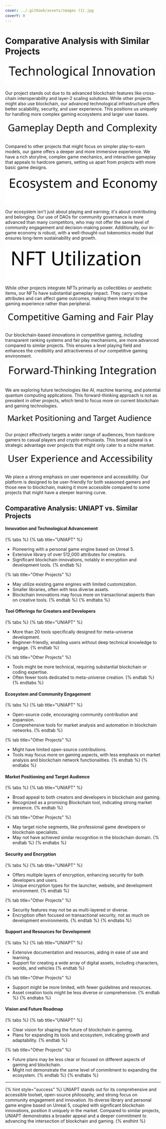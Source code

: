 ```yaml
---
cover: ../.gitbook/assets/images (1).jpg
coverY: 0
---
```


# Comparative Analysis with Similar Projects



<img src="../.gitbook/assets/file.excalidraw (6).svg" alt="" class="gitbook-drawing">

Our project stands out due to its advanced blockchain features like cross-chain interoperability and layer-2 scaling solutions. While other projects might also use blockchain, our advanced technological infrastructure offers better scalability, security, and user experience. This positions us uniquely for handling more complex gaming ecosystems and larger user bases.





<img src="../.gitbook/assets/file.excalidraw (7).svg" alt="" class="gitbook-drawing">

Compared to other projects that might focus on simpler play-to-earn models, our game offers a deeper and more immersive experience. We have a rich storyline, complex game mechanics, and interactive gameplay that appeals to hardcore gamers, setting us apart from projects with more basic game designs.





<img src="../.gitbook/assets/file.excalidraw (8).svg" alt="" class="gitbook-drawing">

Our ecosystem isn't just about playing and earning; it's about contributing and belonging. Our use of DAOs for community governance is more advanced than many competitors, who may not offer the same level of community engagement and decision-making power. Additionally, our in-game economy is robust, with a well-thought-out tokenomics model that ensures long-term sustainability and growth.





<img src="../.gitbook/assets/file.excalidraw (9).svg" alt="" class="gitbook-drawing">

While other projects integrate NFTs primarily as collectibles or aesthetic items, our NFTs have substantial gameplay impact. They carry unique attributes and can affect game outcomes, making them integral to the gaming experience rather than peripheral.





<img src="../.gitbook/assets/file.excalidraw (10).svg" alt="" class="gitbook-drawing">

Our blockchain-based innovations in competitive gaming, including transparent ranking systems and fair play mechanisms, are more advanced compared to similar projects. This ensures a level playing field and enhances the credibility and attractiveness of our competitive gaming environment.





<img src="../.gitbook/assets/file.excalidraw (11).svg" alt="" class="gitbook-drawing">

We are exploring future technologies like AI, machine learning, and potential quantum computing applications. This forward-thinking approach is not as prevalent in other projects, which tend to focus more on current blockchain and gaming technologies.





<img src="../.gitbook/assets/file.excalidraw (12).svg" alt="" class="gitbook-drawing">

Our project effectively targets a wider range of audiences, from hardcore gamers to casual players and crypto enthusiasts. This broad appeal is a strategic advantage over projects that might only cater to a niche market.





<img src="../.gitbook/assets/file.excalidraw (13).svg" alt="" class="gitbook-drawing">

We place a strong emphasis on user experience and accessibility. Our platform is designed to be user-friendly for both seasoned gamers and those new to blockchain, making it more accessible compared to some projects that might have a steeper learning curve.



## Comparative Analysis: UNIAPT vs. Similar Projects

#### **Innovation and Technological Advancement**

{% tabs %}
{% tab title="UNIAPT" %}
* Pioneering with a personal game engine based on Unreal 5.
* Extensive library of over 512,000 attributes for creators.
* Significant blockchain innovations, notably in encryption and development tools.
{% endtab %}

{% tab title="Other Projects" %}
* May utilize existing game engines with limited customization.
* Smaller libraries, often with less diverse assets.
* Blockchain innovations may focus more on transactional aspects than on creative tools.
{% endtab %}
{% endtabs %}

#### **Tool Offerings for Creators and Developers**

{% tabs %}
{% tab title="UNIAPT" %}
* More than 20 tools specifically designed for meta-universe development.
* Beginner-friendly, enabling users without deep technical knowledge to engage.
{% endtab %}

{% tab title="Other Projects" %}
* Tools might be more technical, requiring substantial blockchain or coding expertise.
* Often fewer tools dedicated to meta-universe creation.
{% endtab %}
{% endtabs %}

#### **Ecosystem and Community Engagement**

{% tabs %}
{% tab title="UNIAPT" %}
* Open-source code, encouraging community contribution and expansion.
* Comprehensive tools for market analysis and automation in blockchain networks.
{% endtab %}

{% tab title="Other Projects" %}
* Might have limited open-source contributions.
* Tools may focus more on gaming aspects, with less emphasis on market analysis and blockchain network functionalities.
{% endtab %}
{% endtabs %}

#### **Market Positioning and Target Audience**

{% tabs %}
{% tab title="UNIAPT" %}
* Broad appeal to both creators and developers in blockchain and gaming.
* Recognized as a promising Blockchain tool, indicating strong market presence.
{% endtab %}

{% tab title="Other Projects" %}
* May target niche segments, like professional game developers or blockchain specialists.
* May not have achieved similar recognition in the blockchain domain.
{% endtab %}
{% endtabs %}

#### **Security and Encryption**

{% tabs %}
{% tab title="UNIAPT" %}
* Offers multiple layers of encryption, enhancing security for both developers and users.
* Unique encryption types for the launcher, website, and development environment.
{% endtab %}

{% tab title="Other Projects" %}
* Security features may not be as multi-layered or diverse.
* Encryption often focused on transactional security, not as much on development environments.
{% endtab %}
{% endtabs %}

#### **Support and Resources for Development**

{% tabs %}
{% tab title="UNIAPT" %}
* Extensive documentation and resources, aiding in ease of use and learning.
* Support for creating a wide array of digital assets, including characters, worlds, and vehicles
{% endtab %}

{% tab title="Other Projects" %}
* Support might be more limited, with fewer guidelines and resources.
* Asset creation tools might be less diverse or comprehensive.
{% endtab %}
{% endtabs %}

#### **Vision and Future Roadmap**

{% tabs %}
{% tab title="UNIAPT" %}
* Clear vision for shaping the future of blockchain in gaming.
* Plans for expanding its tools and ecosystem, indicating growth and adaptability.
{% endtab %}

{% tab title="Other Projects" %}
* Future plans may be less clear or focused on different aspects of gaming and blockchain.
* Might not demonstrate the same level of commitment to expanding the ecosystem.
{% endtab %}
{% endtabs %}

***

{% hint style="success" %}
UNIAPT stands out for its comprehensive and accessible toolset, open-source philosophy, and strong focus on community engagement and innovation. Its diverse library and personal game engine based on Unreal 5, coupled with significant blockchain innovations, position it uniquely in the market. Compared to similar projects, UNIAPT demonstrates a broader appeal and a deeper commitment to advancing the intersection of blockchain and gaming.
{% endhint %}
